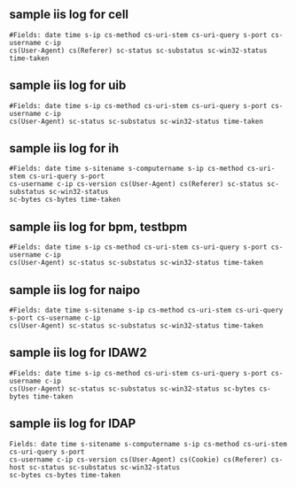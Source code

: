 ## sample iis log for cell

```
#Fields: date time s-ip cs-method cs-uri-stem cs-uri-query s-port cs-username c-ip 
cs(User-Agent) cs(Referer) sc-status sc-substatus sc-win32-status time-taken
```
## sample iis log for uib

```
#Fields: date time s-ip cs-method cs-uri-stem cs-uri-query s-port cs-username c-ip 
cs(User-Agent) sc-status sc-substatus sc-win32-status time-taken
```

## sample iis log for ih
```
#Fields: date time s-sitename s-computername s-ip cs-method cs-uri-stem cs-uri-query s-port 
cs-username c-ip cs-version cs(User-Agent) cs(Referer) sc-status sc-substatus sc-win32-status 
sc-bytes cs-bytes time-taken
```

## sample iis log for bpm, testbpm

```
#Fields: date time s-ip cs-method cs-uri-stem cs-uri-query s-port cs-username c-ip 
cs(User-Agent) sc-status sc-substatus sc-win32-status time-taken
```

## sample iis log for naipo

```
#Fields: date time s-sitename s-ip cs-method cs-uri-stem cs-uri-query s-port cs-username c-ip 
cs(User-Agent) sc-status sc-substatus sc-win32-status time-taken
```

## sample iis log for IDAW2

```
#Fields: date time s-ip cs-method cs-uri-stem cs-uri-query s-port cs-username c-ip 
cs(User-Agent) sc-status sc-substatus sc-win32-status sc-bytes cs-bytes time-taken
```

## sample iis log for IDAP

```
Fields: date time s-sitename s-computername s-ip cs-method cs-uri-stem cs-uri-query s-port 
cs-username c-ip cs-version cs(User-Agent) cs(Cookie) cs(Referer) cs-host sc-status sc-substatus sc-win32-status 
sc-bytes cs-bytes time-taken
```
